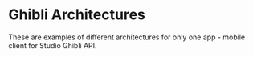 # Ghibli Architectures
These are examples of different architectures for only one app - mobile client
 for Studio Ghibli API.